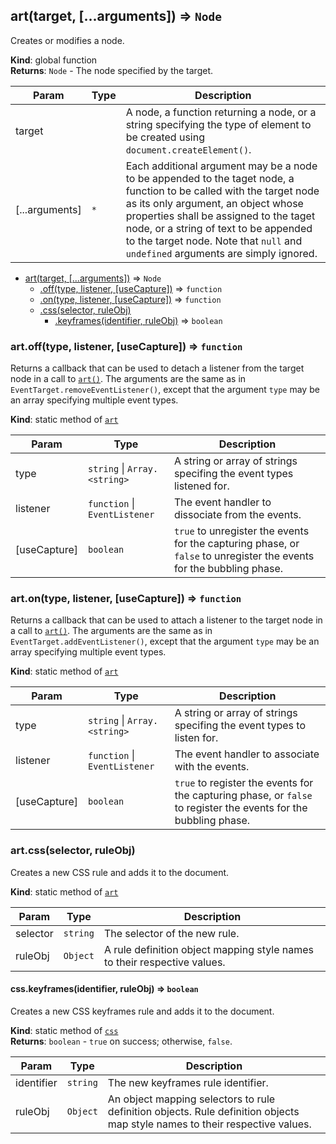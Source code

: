 <a name="art"></a>

## art(target, [...arguments]) ⇒ <code>Node</code>
Creates or modifies a node.

**Kind**: global function  
**Returns**: <code>Node</code> - The node specified by the target.  

| Param | Type | Description |
| --- | --- | --- |
| target |  | A node, a function returning a node, or a string specifying the type of element to be created using `document.createElement()`. |
| [...arguments] | <code>\*</code> | Each additional argument may be a node to be appended to the taget node, a function to be called with the target node as its only argument, an object whose properties shall be assigned to the taget node, or a string of text to be appended to the target node. Note that `null` and `undefined` arguments are simply ignored. |


* [art(target, [...arguments])](#art) ⇒ <code>Node</code>
    * [.off(type, listener, [useCapture])](#art.off) ⇒ <code>function</code>
    * [.on(type, listener, [useCapture])](#art.on) ⇒ <code>function</code>
    * [.css(selector, ruleObj)](#art.css)
        * [.keyframes(identifier, ruleObj)](#art.css.keyframes) ⇒ <code>boolean</code>

<a name="art.off"></a>

### art.off(type, listener, [useCapture]) ⇒ <code>function</code>
Returns a callback that can be used to detach a listener from the target node in a call to
[`art()`](#art).
The arguments are the same as in `EventTarget.removeEventListener()`, except that the
argument `type` may be an array specifying multiple event types.

**Kind**: static method of [<code>art</code>](#art)  

| Param | Type | Description |
| --- | --- | --- |
| type | <code>string</code> \| <code>Array.&lt;string&gt;</code> | A string or array of strings specifing the event types listened for. |
| listener | <code>function</code> \| <code>EventListener</code> | The event handler to dissociate from the events. |
| [useCapture] | <code>boolean</code> | `true` to unregister the events for the capturing phase, or `false` to unregister the events for the bubbling phase. |

<a name="art.on"></a>

### art.on(type, listener, [useCapture]) ⇒ <code>function</code>
Returns a callback that can be used to attach a listener to the target node in a call to
[`art()`](#art).
The arguments are the same as in `EventTarget.addEventListener()`, except that the argument
`type` may be an array specifying multiple event types.

**Kind**: static method of [<code>art</code>](#art)  

| Param | Type | Description |
| --- | --- | --- |
| type | <code>string</code> \| <code>Array.&lt;string&gt;</code> | A string or array of strings specifing the event types to listen for. |
| listener | <code>function</code> \| <code>EventListener</code> | The event handler to associate with the events. |
| [useCapture] | <code>boolean</code> | `true` to register the events for the capturing phase, or `false` to register the events for the bubbling phase. |

<a name="art.css"></a>

### art.css(selector, ruleObj)
Creates a new CSS rule and adds it to the document.

**Kind**: static method of [<code>art</code>](#art)  

| Param | Type | Description |
| --- | --- | --- |
| selector | <code>string</code> | The selector of the new rule. |
| ruleObj | <code>Object</code> | A rule definition object mapping style names to their respective values. |

<a name="art.css.keyframes"></a>

#### css.keyframes(identifier, ruleObj) ⇒ <code>boolean</code>
Creates a new CSS keyframes rule and adds it to the document.

**Kind**: static method of [<code>css</code>](#art.css)  
**Returns**: <code>boolean</code> - `true` on success; otherwise, `false`.  

| Param | Type | Description |
| --- | --- | --- |
| identifier | <code>string</code> | The new keyframes rule identifier. |
| ruleObj | <code>Object</code> | An object mapping selectors to rule definition objects. Rule definition objects map style names to their respective values. |

